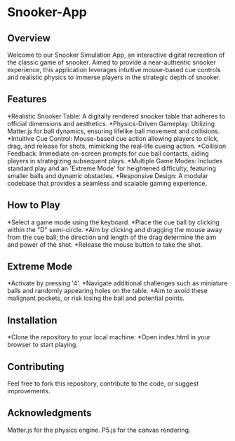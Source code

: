 # Snooker-App
## Overview
Welcome to our Snooker Simulation App, an interactive digital recreation of the classic game of snooker. Aimed to provide a near-authentic snooker experience, this application leverages intuitive mouse-based cue controls and realistic physics to immerse players in the strategic depth of snooker.

## Features
*Realistic Snooker Table: A digitally rendered snooker table that adheres to official dimensions and aesthetics.
*Physics-Driven Gameplay: Utilizing Matter.js for ball dynamics, ensuring lifelike ball movement and collisions.
*Intuitive Cue Control: Mouse-based cue action allowing players to click, drag, and release for shots, mimicking the real-life cueing action.
*Collision Feedback: Immediate on-screen prompts for cue ball contacts, aiding players in strategizing subsequent plays.
*Multiple Game Modes: Includes standard play and an 'Extreme Mode' for heightened difficulty, featuring smaller balls and dynamic obstacles.
*Responsive Design: A modular codebase that provides a seamless and scalable gaming experience.

## How to Play
*Select a game mode using the keyboard.
*Place the cue ball by clicking within the "D" semi-circle.
*Aim by clicking and dragging the mouse away from the cue ball; the direction and length of the drag determine the aim and power of the shot.
*Release the mouse button to take the shot.

## Extreme Mode
*Activate by pressing '4'.
*Navigate additional challenges such as miniature balls and randomly appearing holes on the table.
*Aim to avoid these malignant pockets, or risk losing the ball and potential points.

## Installation
*Clone the repository to your local machine:
*Open index.html in your browser to start playing.

## Contributing
Feel free to fork this repository, contribute to the code, or suggest improvements.

## Acknowledgments
Matter.js for the physics engine.
P5.js for the canvas rendering.
